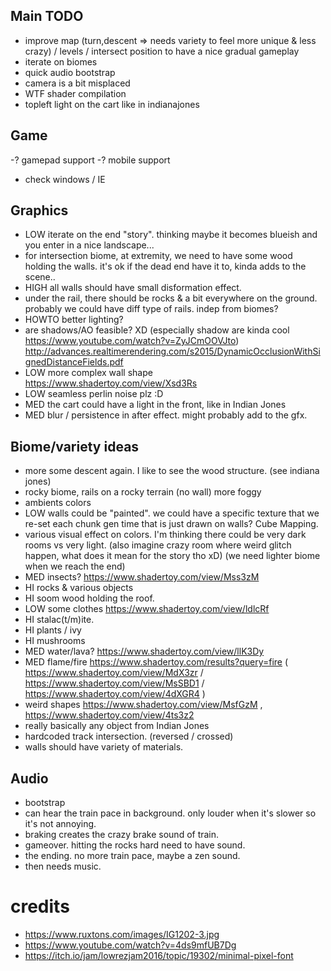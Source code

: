 ## Main TODO
- improve map (turn,descent => needs variety to feel more unique & less crazy) / levels / intersect position to have a nice gradual gameplay
- iterate on biomes
- quick audio bootstrap
- camera is a bit misplaced
- WTF shader compilation
- topleft light on the cart like in indianajones

## Game
-? gamepad support
-? mobile support
- check windows / IE

## Graphics
- LOW iterate on the end "story". thinking maybe it becomes blueish and you enter in a nice landscape...
- for intersection biome, at extremity, we need to have some wood holding the walls. it's ok if the dead end have it to, kinda adds to the scene..
- HIGH all walls should have small disformation effect.
- under the rail, there should be rocks & a bit everywhere on the ground. probably we could have diff type of rails. indep from biomes?
- HOWTO better lighting?
- are shadows/AO feasible? XD (especially shadow are kinda cool https://www.youtube.com/watch?v=ZyJCmOOVJto) http://advances.realtimerendering.com/s2015/DynamicOcclusionWithSignedDistanceFields.pdf
- LOW more complex wall shape https://www.shadertoy.com/view/Xsd3Rs
- LOW seamless perlin noise plz :D
- MED the cart could have a light in the front, like in Indian Jones
- MED blur / persistence in after effect. might probably add to the gfx.

## Biome/variety ideas

- more some descent again. I like to see the wood structure. (see indiana jones)
- rocky biome, rails on a rocky terrain (no wall) more foggy
- ambients colors
- LOW walls could be "painted". we could have a specific texture that we re-set each chunk gen time that is just drawn on walls? Cube Mapping.
- various visual effect on colors. I'm thinking there could be very dark rooms vs very light. (also imagine crazy room where weird glitch happen, what does it mean for the story tho xD) (we need lighter biome when we reach the end)
- MED insects? https://www.shadertoy.com/view/Mss3zM
- HI rocks & various objects
- HI soom wood holding the roof.
- LOW some clothes https://www.shadertoy.com/view/ldlcRf
- HI stalac(t/m)ite.
- HI plants / ivy
- HI mushrooms
- MED water/lava? https://www.shadertoy.com/view/llK3Dy
- MED flame/fire https://www.shadertoy.com/results?query=fire ( https://www.shadertoy.com/view/MdX3zr / https://www.shadertoy.com/view/MsSBD1 / https://www.shadertoy.com/view/4dXGR4 )
- weird shapes https://www.shadertoy.com/view/MsfGzM , https://www.shadertoy.com/view/4ts3z2
- really basically any object from Indian Jones
- hardcoded track intersection. (reversed / crossed)
- walls should have variety of materials.

## Audio

- bootstrap
- can hear the train pace in background. only louder when it's slower so it's not annoying.
- braking creates the crazy brake sound of train.
- gameover. hitting the rocks hard need to have sound.
- the ending. no more train pace, maybe a zen sound.
- then needs music.

# credits

- https://www.ruxtons.com/images/IG1202-3.jpg
- https://www.youtube.com/watch?v=4ds9mfUB7Dg
- https://itch.io/jam/lowrezjam2016/topic/19302/minimal-pixel-font
